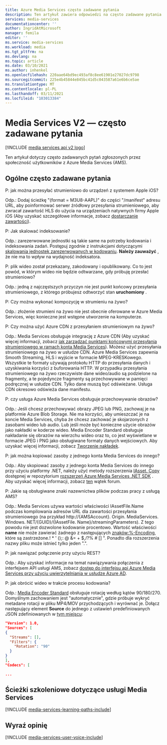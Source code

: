 ```yaml
---
title: Azure Media Services często zadawane pytania
description: Ten artykuł zawiera odpowiedzi na często zadawane pytania dotyczące Azure Media Services.
services: media-services
documentationcenter: ''
author: IngridAtMicrosoft
manager: femila
editor: ''
ms.service: media-services
ms.workload: media
ms.tgt_pltfrm: na
ms.devlang: na
ms.topic: article
ms.date: 03/10/2021
ms.author: inhenkel
ms.openlocfilehash: 220aae64bd9ec493af8c8ee61901e27027dc9798
ms.sourcegitcommit: 225e4b45844e845bc41d5c043587a61e6b6ce5ae
ms.translationtype: MT
ms.contentlocale: pl-PL
ms.lasthandoff: 03/11/2021
ms.locfileid: "103013384"
---
```

# <a name="media-services-v2-frequently-asked-questions"></a>Media Services V2 — często zadawane pytania

[!INCLUDE [media services api v2 logo](./includes/v2-hr.md)]

Ten artykuł dotyczy często zadawanych pytań zgłoszonych przez społeczność użytkowników z Azure Media Services (AMS).

## <a name="general-ams-faqs"></a>Ogólne często zadawane pytania

P: jak można przesyłać strumieniowo do urządzeń z systemem Apple iOS?

Odp.: Dodaj ścieżkę "(format = M3U8-AAPL)" do części "/manifest" adresu URL, aby poinformować serwer źródłowy przesyłania strumieniowego, aby zwracał zawartość HLS do użycia na urządzeniach natywnych firmy Apple iOS (Aby uzyskać szczegółowe informacje, zobacz [dostarczanie zawartości](media-services-deliver-content-overview.md)).

P: Jak skalować indeksowanie?

Odp.: zarezerwowane jednostki są takie same na potrzeby kodowania i indeksowania zadań. Postępuj zgodnie z instrukcjami dotyczącymi [skalowania jednostek zarezerwowanych w kodowaniu](media-services-scale-media-processing-overview.md). **Należy zauważyć** , że nie ma to wpływ na wydajność indeksatora.

P: plik wideo został przekazany, zakodowany i opublikowany. Co to jest powód, w którym wideo nie będzie odtwarzane, gdy próbuję przesłać strumieniowo?

Odp.: jedną z najczęstszych przyczyn nie jest punkt końcowy przesyłania strumieniowego, z którego próbujesz odtworzyć stan **uruchomiony** .  

P: Czy można wykonać kompozycję w strumieniu na żywo?

Odp.: złożenie strumieni na żywo nie jest obecnie oferowane w Azure Media Services, więc konieczne jest wstępne utworzenie na komputerze.

P: Czy można użyć Azure CDN z przesyłaniem strumieniowym na żywo?

Odp.: Media Services obsługuje integrację z Azure CDN (Aby uzyskać więcej informacji, zobacz [jak zarządzać punktami końcowymi przesyłania strumieniowego w ramach konta Media Services](media-services-portal-manage-streaming-endpoints.md)).  Możesz użyć przesyłania strumieniowego na żywo w usłudze CDN. Azure Media Services zapewnia Smooth Streaming, HLS i wyjście w formacie MPEG-KRESKowego. Wszystkie te formaty używają protokołu HTTP do przesyłania danych i uzyskiwania korzyści z buforowania HTTP. W przypadku przesyłania strumieniowego na żywo rzeczywiste dane wideo/audio są podzielone na fragmenty, a te pojedyncze fragmenty są przechowywane w pamięci podręcznej w usłudze CDN. Tylko dane muszą być odświeżane. Usługa CDN okresowo odświeża dane manifestu.

P: czy usługa Azure Media Services obsługuje przechowywanie obrazów?

Odp.: Jeśli chcesz przechowywać obrazy JPEG lub PNG, zachowaj je na platformie Azure Blob Storage. Nie ma korzyści, aby umieszczać je na koncie Media Services, chyba że chcesz zachować je skojarzonych z zasobami wideo lub audio. Lub jeśli może być konieczne użycie obrazów jako nakładki w koderze wideo. Media Encoder Standard obsługuje nakładanie się obrazów na wierzchu wideo oraz to, co jest wyświetlane w formacie JPEG i PNG jako obsługiwane formaty danych wejściowych. Aby uzyskać więcej informacji, zobacz [Tworzenie nakładek](media-services-advanced-encoding-with-mes.md#overlay).

P: jak można kopiować zasoby z jednego konta Media Services do innego?

Odp.: Aby skopiować zasoby z jednego konta Media Services do innego przy użyciu platformy .NET, należy użyć metody rozszerzenia [IAsset. Copy](https://github.com/Azure/azure-sdk-for-media-services-extensions/blob/dev/MediaServices.Client.Extensions/IAssetExtensions.cs#L354) dostępnej w repozytorium [rozszerzeń Azure Media Services .NET SDK](https://github.com/Azure/azure-sdk-for-media-services-extensions/) . Aby uzyskać więcej informacji, zobacz [ten](https://social.msdn.microsoft.com/Forums/azure/28912d5d-6733-41c1-b27d-5d5dff2695ca/migrate-media-services-across-subscription?forum=MediaServices) wątek forum.

P: Jakie są obsługiwane znaki nazewnictwa plików podczas pracy z usługą AMS?

Odp.: Media Services używa wartości właściwości IAssetFile.Name podczas kompilowania adresów URL dla zawartości przesyłania strumieniowego (na przykład http://{AMSAccount}. Origin. MediaServices. Windows. NET/{GUID}/{IAssetFile. Name}/streamingParameters). Z tego powodu nie jest dozwolone kodowanie procentowo. Wartość właściwości **name** nie może zawierać żadnego z następujących [znaków:%-Encoding](https://en.wikipedia.org/wiki/Percent-encoding#Percent-encoding_reserved_characters), które są zastrzeżone.! * ' ();: @ &= + $,/?% # [] ". Ponadto dla rozszerzenia nazwy pliku może istnieć tylko jeden ".".

P: jak nawiązać połączenie przy użyciu REST?

Odp.: Aby uzyskać informacje na temat nawiązywania połączenia z interfejsem API usługi AMS, zobacz [dostęp do interfejsu api Azure Media Services przy użyciu uwierzytelniania w usłudze Azure AD](media-services-use-aad-auth-to-access-ams-api.md). 

P: jak obrócić wideo w trakcie procesu kodowania?

Odp.: [Media Encoder Standard](media-services-dotnet-encode-with-media-encoder-standard.md) obsługuje rotację według kątów 90/180/270. Domyślnym zachowaniem jest "automatycznie", gdzie próbuje wykryć metadane rotacji w pliku MP4/MOV przychodzących i wyrównać je. Dołącz następujący element **Source** do jednego z ustawień predefiniowanych JSON zdefiniowanych w [tym miejscu](media-services-mes-presets-overview.md):

```json
"Version": 1.0,
"Sources": [
{
  "Streams": [],
  "Filters": {
    "Rotation": "90"
  }
}
],
"Codecs": [

...
```


## <a name="media-services-learning-paths"></a>Ścieżki szkoleniowe dotyczące usługi Media Services
[!INCLUDE [media-services-learning-paths-include](../../../includes/media-services-learning-paths-include.md)]

## <a name="provide-feedback"></a>Wyraź opinię
[!INCLUDE [media-services-user-voice-include](../../../includes/media-services-user-voice-include.md)]
